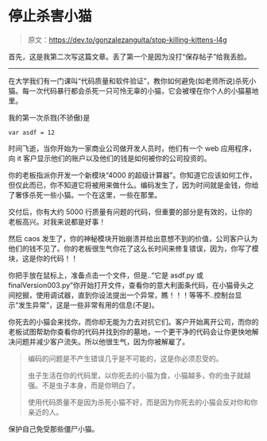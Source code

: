 # 停止杀害小猫

> 原文：<https://dev.to/gonzalezanguita/stop-killing-kittens-l4g>

首先，这是我第二次写这篇文章。丢了第一个是因为没打“保存帖子”给我丢脸。

* * *

在大学我们有一门课叫“代码质量和软件验证”，教你如何避免(如老师所说)杀死小猫。每一次代码暴行都会杀死一只可怜无辜的小猫，它会被埋在你个人的小猫墓地里。

我的第一次杀戮(不骄傲)是

```
var asdf = 12 
```

时间飞逝，当你开始为一家商业公司做开发人员时，他们有一个 web 应用程序，向 it 客户显示他们的账户以及他们的钱是如何被你的公司投资的。

你的老板指派你开发一个新模块“4000 的超级计算器”。你知道它应该如何工作，但仅此而已，你不知道它将被用来做什么。编码发生了，因为时间就是金钱，你给了奢侈杀死一些小猫。一个在这里，一些在那里。

交付后，你有大约 5000 行质量有问题的代码，但重要的部分是有效的，让你的老板高兴。对我来说都是好事！

然后 caos 发生了，你的神秘模块开始崩溃并给出意想不到的价值，公司客户认为他们的钱不见了。你的老板很生气你花了这么长时间来修复错误，因为，你写了模块，这是你的代码！！

你把手放在鼠标上，准备点击一个文件，但是..“它是 asdf.py 或 finalVersion003.py”你开始打开文件，查看你的意大利面条代码，在小猫骨头之间挖掘，使用调试器，直到你设法提出一个异常，瞧！！！等等不..控制台显示“发生异常”，这是一些非常有用的信息(不是)。

你死去的小猫会来找你，而你却无能为力去对抗它们。客户开始离开公司，而你的老板试图帮助你查看你的代码并找到你的墓地，一个更干净的代码会让你更快地解决问题并减少客户流失。所以他很生气，因为你被解雇了。

> 编码的问题是不产生错误几乎是不可能的，这是你必须忍受的。
> 
> 虫子生活在你的代码里，以你死去的小猫为食，小猫越多，你的虫子就越强。不是虫子本身，而是你明白了。
> 
> 使用代码质量不是因为杀死小猫不好，而是因为你死去的小猫会反对你和你亲近的人。

保护自己免受那些僵尸小猫。